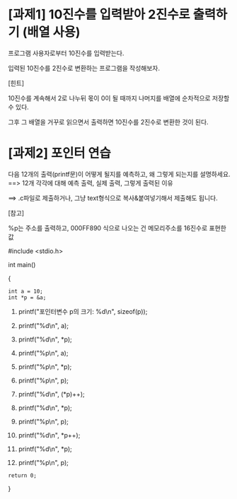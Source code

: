 # [과제1] 10진수를 입력받아 2진수로 출력하기 (배열 사용)
프로그램 사용자로부터 10진수를 입력받는다.

입력된 10진수를 2진수로 변환하는 프로그램을 작성해보자.

 

 [힌트] 

10진수를 계속해서 2로 나누뒤 몫이 0이 될 때까지 나머지를 배열에 순차적으로 저장할 수 있다.

그후 그 배열을 거꾸로 읽으면서 출력하면 10진수를 2진수로 변환한 것이 된다.



# [과제2] 포인터 연습
다음 12개의 출력(printf문)이 어떻게 될지를 예측하고, 왜 그렇게 되는지를 설명하세요.
==> 12개 각각에 대해 예측 출력, 실제 출력,  그렇게 출력된 이유

==> .c파일로 제출하거나, 그냥 text형식으로 복사&붙여넣기해서 제출해도 됩니다.

[참고]

%p는 주소를 출력하고, 000FF890 식으로 나오는 건 메모리주소를 16진수로 표현한 값





#include <stdio.h>

 

int main()

{

    int a = 10;
    int *p = &a;

    

1)    printf("포인터변수 p의 크기: %d\n", sizeof(p));

2)    printf("%d\n", a);

3)    printf("%d\n", *p);

4)    printf("%p\n", a); 

5)    printf("%p\n", *p); 

6)    printf("%p\n", p); 

7)    printf("%d\n", (*p)++);

8)    printf("%d\n", *p);

9)    printf("%p\n", p);

10)    printf("%d\n", *p++);

11)    printf("%d\n", *p);

12)    printf("%p\n", p);

    return 0;

}
